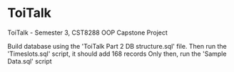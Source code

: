# ToiTalk
ToiTalk - Semester 3, CST8288 OOP Capstone Project


Build database using the 'ToiTalk Part 2 DB structure.sql' file. 
Then run the 'Timeslots.sql' script, it should add 168 records
Only then, run the 'Sample Data.sql' script
